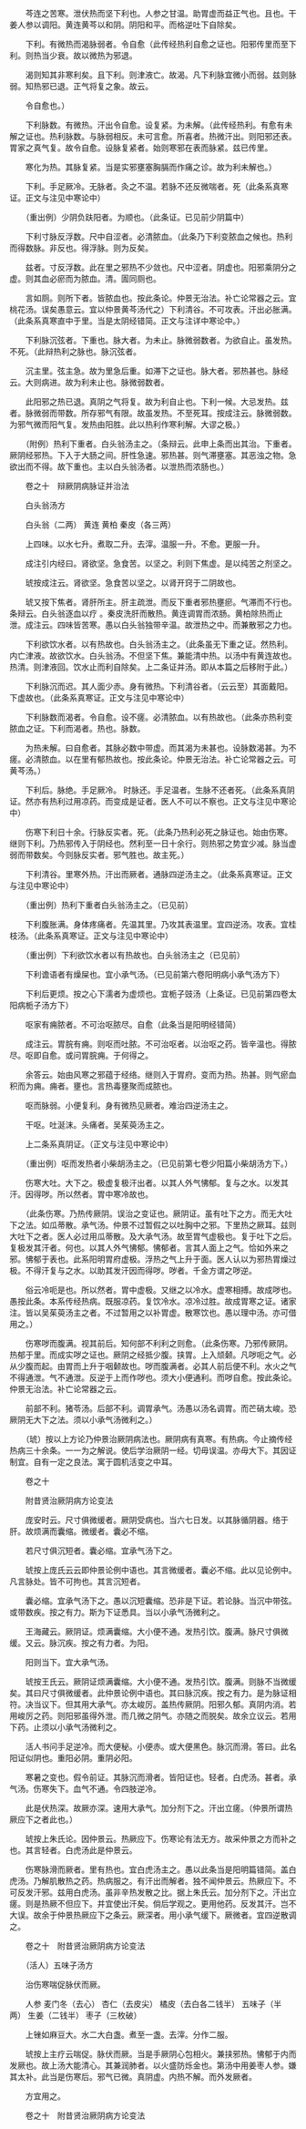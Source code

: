 <!-- { "loadSidebar": true } -->
　　芩连之苦寒。泄伏热而坚下利也。人参之甘温。助胃虚而益正气也。且也。干姜人参以调阳。黄连黄芩以和阴。阴阳和平。而格逆吐下自除矣。

　　下利。有微热而渴脉弱者。令自愈（此传经热利自愈之证也。阳邪传里而至下利。则热当少衰。故以微热为邪退。

　　渴则知其非寒利矣。且下利。则津液亡。故渴。凡下利脉宜微小而弱。兹则脉弱。知热邪已退。正气将复之象。故云。

　　令自愈也。）

　　下利脉数。有微热。汗出令自愈。设复紧。为未解。（此传经热利。有愈有未解之证也。热利脉数。与脉弱相反。未可言愈。所喜者。热微汗出。则阳邪还表。胃家之真气复。故令自愈。设脉复紧者。始则寒邪在表而脉紧。兹已传里。

　　寒化为热。其脉复紧。当是实邪壅塞胸膈而作痛之诊。故为利未解也。）

　　下利。手足厥冷。无脉者。灸之不温。若脉不还反微喘者。死（此条系真寒证。正文与注见中寒论中）

　　（重出例）少阴负趺阳者。为顺也。（此条证。已见前少阴篇中）

　　下利寸脉反浮数。尺中自涩者。必清脓血。（此条乃下利变脓血之候也。热利而得数脉。非反也。得浮脉。则为反矣。

　　兹者。寸反浮数。此在里之邪热不少敛也。尺中涩者。阴虚也。阳邪乘阴分之虚。则其血必瘀而为脓血。清。圊同厕也。

　　言如厕。则所下者。皆脓血也。按此条论。仲景无治法。补亡论常器之云。宜桃花汤。误矣愚意云。宜以仲景黄芩汤代之）下利清谷。不可攻表。汗出必胀满。（此条系真寒直中于里。当是太阴经错简。正文与注详中寒论中。）

　　下利脉沉弦者。下重也。脉大者。为未止。脉微弱数者。为欲自止。虽发热。不死。（此辩热利之脉也。脉沉弦者。

　　沉主里。弦主急。故为里急后重。如滞下之证也。脉大者。邪热甚也。脉经云。大则病进。故为利未止也。脉微弱数者。

　　此阳邪之热已退。真阴之气将复。故为利自止也。下利一候。大忌发热。兹者。脉微弱而带数。所存邪气有限。故虽发热。不至死耳。按成注云。脉微弱数。为邪气微而阳气复。发热由阳胜。此以热利作寒利解。大谬之极。）

　　（附例）热利下重者。白头翁汤主之。（条辩云。此申上条而出其治。下重者。厥阴经邪热。下入于大肠之间。肝性急速。邪热甚。则气滞壅塞。其恶浊之物。急欲出而不得。故下重也。主以白头翁汤者。以泄热而浓肠也。）

　　卷之十　辩厥阴病脉证并治法

　　白头翁汤方

　　白头翁（二两） 黄连 黄柏 秦皮（各三两）

　　上四味。以水七升。煮取二升。去滓。温服一升。不愈。更服一升。

　　成注引内经曰。肾欲坚。急食苦。以坚之。利则下焦虚。是以纯苦之剂坚之。

　　琥按成注云。肾欲坚。急食苦以坚之。以肾开窍于二阴故也。

　　琥又按下焦者。肾肝所主。肝主疏泄。而反下重者邪热壅瘀。气滞而不行也。条辩云。白头翁逐血以疗 。秦皮洗肝而散热。黄连调胃而浓肠。黄柏除热而止泄。成注云。四味皆苦寒。愚以白头翁独带辛温。故泄热之中。而兼散邪之力也。

　　下利欲饮水者。以有热故也。白头翁汤主之。（此条虽无下重之证。然热利。内亡津液。故欲饮水。白头翁汤。不但坚下焦。兼能清中热。以汤中有黄连故也。热清。则津液回。饮水止而利自除矣。上二条证并汤。即从本篇之后移附于此。）

　　下利脉沉而迟。其人面少赤。身有微热。下利清谷者。（云云至）其面戴阳。下虚故也。（此条系真寒证。正文与注见中寒论中）

　　下利脉数而渴者。令自愈。设不瘥。必清脓血。以有热故也。（此条亦热利变脓血之证。下利而渴者。热也。脉数。

　　为热未解。曰自愈者。其脉必数中带虚。而其渴为未甚也。设脉数渴甚。为不瘥。必清脓血。以在里有郁热故也。按此条论。仲景无治法。补亡论常器之云。可黄芩汤。）

　　下利后。脉绝。手足厥冷。 时脉还。手足温者。生脉不还者死。（此条系真阴证。然亦有热利过用凉药。而变成是证者。医人不可以不察也。正文与注见中寒论中）

　　伤寒下利日十余。行脉反实者。死。（此条乃热利必死之脉证也。始由伤寒。继则下利。乃热邪传入于阴经也。然利至一日十余行。则热邪之势宜少减。脉当虚弱而带数矣。今则脉反实者。邪气胜也。故主死。）

　　下利清谷。里寒外热。汗出而厥者。通脉四逆汤主之。（此条系真寒证。正文与注见中寒论中）

　　（重出例）热利下重者白头翁汤主之。（已见前）

　　下利腹胀满。身体疼痛者。先温其里。乃攻其表温里。宜四逆汤。攻表。宜桂枝汤。（此条系真寒证。正文与注见中寒论中）

　　（重出例）下利欲饮水者以有热故也。白头翁汤主之（已见前）

　　下利谵语者有燥屎也。宜小承气汤。（已见前第六卷阳明病小承气汤方下）

　　下利后更烦。按之心下濡者为虚烦也。宜栀子豉汤（上条证。已见前第四卷太阳病栀子汤方下）

　　呕家有痈脓者。不可治呕脓尽。自愈（此条当是阳明经错简）

　　成注云。胃脘有痈。则呕而吐脓。不可治呕者。以治呕之药。皆辛温也。得脓尽。呕即自愈。或问胃脘痈。于何得之。

　　余答云。始由风寒之邪蕴于经络。继则入于胃府。变而为热。热甚。则气瘀血积而为痈。痈者。壅也。言热毒壅聚而成脓也。

　　呕而脉弱。小便复利。身有微热见厥者。难治四逆汤主之。

　　干呕。吐涎沫。头痛者。吴茱萸汤主之。

　　上二条系真阴证。（正文与注见中寒论中）

　　（重出例）呕而发热者小柴胡汤主之。（已见前第七卷少阳篇小柴胡汤方下。）

　　伤寒大吐。大下之。极虚复极汗出者。以其人外气怫郁。复与之水。以发其汗。因得哕。所以然者。胃中寒冷故也。

　　（此条伤寒。乃热传厥阴。误治之变证也。厥阴证。虽有吐下之方。而无大吐下之法。如瓜蒂散。承气汤。仲景不过暂假之以吐胸中之邪。下里热之厥耳。兹则大吐下之者。医人必过用瓜蒂散。及大承气汤。故至胃气虚极也。复于吐下之后。复极发其汗者。何也。以其人外气怫郁。怫郁者。言其人面上之气。恰如外来之邪。怫郁于表也。此系阳明胃府虚极。浮热之气上升于面。医人认以为邪热胃燥过极。不得汗复与之水。以助其发汗因而得哕。哕者。千金方谓之哕逆。

　　俗云冷呃是也。所以然者。胃中虚极。又继之以冷水。虚寒相搏。故成哕也。愚按此条。本系传经热病。既服凉药。复饮冷水。凉冷过胜。故成胃寒之证。诸家注。皆以吴茱萸汤主之者。不过暂用之以补胃虚。散寒饮也。愚以理中汤。亦可借用之。）

　　伤寒哕而腹满。视其前后。知何部不利利之则愈。（此条伤寒。乃邪传厥阴。热郁于里。而成实哕之证也。厥阴之经抵少腹。挟胃。上入颃颡。凡哕呃之气。必从少腹而起。由胃而上升于咽颡故也。哕而腹满者。必其人前后便不利。水火之气不得通泄。气不通泄。反逆于上而作哕也。须大小便通利。而哕自愈。按此条论。仲景无治法。补亡论常器之云。

　　前部不利。猪苓汤。后部不利。调胃承气。汤愚以汤名调胃。而芒硝太峻。恐厥阴无大下之法。须以小承气汤微利之。）

　　（琥）按以上方论乃仲景治厥阴病法也。厥阴病有真寒。有热病。今止摘传经热病三十余条。一一为之解说。使后学治厥阴一经。切毋误温。亦毋大下。其因证制宜。自有一定之良法。寓于圆机活变之中耳。

　　卷之十

　　附昔贤治厥阴病方论变法

　　庞安时云。尺寸俱微缓者。厥阴受病也。当六七日发。以其脉循阴器。络于肝。故烦满而囊缩。微缓者。囊必不缩。

　　若尺寸俱沉短者。囊必缩。宜承气汤下之。

　　琥按上庞氏云云即仲景论例中语也。其言微缓者。囊必不缩。此以见论例中。凡言脉处。皆不可拘也。其言沉短者。

　　囊必缩。宜承气汤下之。愚以沉短囊缩。恐非是下证。若论脉。当沉中带弦。或带数疾。按之有力。斯为下证悉具。当以小承气汤微利之。

　　王海藏云。厥阴证。烦满囊缩。大小便不通。发热引饮。腹满。脉尺寸俱微缓。又云。脉沉疾。按之有力者。为阳。

　　阳则当下。宜大承气汤。

　　琥按王氏云。厥阴证烦满囊缩。大小便不通。发热引饮。腹满。则脉不当微缓矣。其曰尺寸俱微缓者。此仲景论例中语也。其曰脉沉疾。按之有力。是为脉证相符。决当议下。但其用大承气。亦太峻厉。盖热传厥阴。阳邪久郁。真阴内消。若用峻厉之药。则阳邪虽得外泄。而几微之阴气。亦随之而脱矣。故余立议云。若用下药。止须以小承气汤微利之。

　　活人书问手足逆冷。而大便秘。小便赤。或大便黑色。脉沉而滑。答曰。此名阳证似阴也。重阳必阴。重阴必阳。

　　寒暑之变也。假令前证。其脉沉而滑者。皆阳证也。轻者。白虎汤。甚者。承气汤。伤寒失下。血气不通。令四肢逆冷。

　　此是伏热深。故厥亦深。速用大承气。加分剂下之。汗出立瘥。（仲景所谓热厥应下之者此也。）

　　琥按上朱氏论。因仲景云。热厥应下。伤寒论有法无方。故采仲景之方而补之也。其言轻者。白虎汤此是仲景云。

　　伤寒脉滑而厥者。里有热也。宜白虎汤主之。愚以此条当是阳明篇错简。盖白虎汤。乃解肌散热之药。热病服之。有汗出而解者。独不闻仲景云。热厥应下。不可反发汗邪。兹用白虎汤。虽非辛热发散之比。据上朱氏云。加分剂下之。汗出立瘥。则是热厥不但应下。并宜使出汗矣。倘后学观之。更用他药。反发其汗。岂不大误。故余于仲景热厥应下之条云。厥深者。用小承气缓下。厥微者。宜四逆散调之。

　　卷之十　附昔贤治厥阴病方论变法

　　（活人）五味子汤方

　　治伤寒喘促脉伏而厥。

　　人参 麦门冬（去心） 杏仁（去皮尖） 橘皮（去白各二钱半） 五味子（半两） 生姜（二钱半） 枣子（三枚破）

　　上锉如麻豆大。水二大白盏。煮至一盏。去滓。分作二服。

　　琥按上主疗云喘促。脉伏而厥。当是手厥阴心包相火。兼挟邪热。怫郁于内而发厥也。故上汤大能清心。其兼润肺者。以火盛防烁金也。第汤中用姜枣人参。嫌其太补。此当是伤寒后。邪气已微。真阴虚。内热不解。而外发厥者。

　　方宜用之。

　　卷之十　附昔贤治厥阴病方论变法

